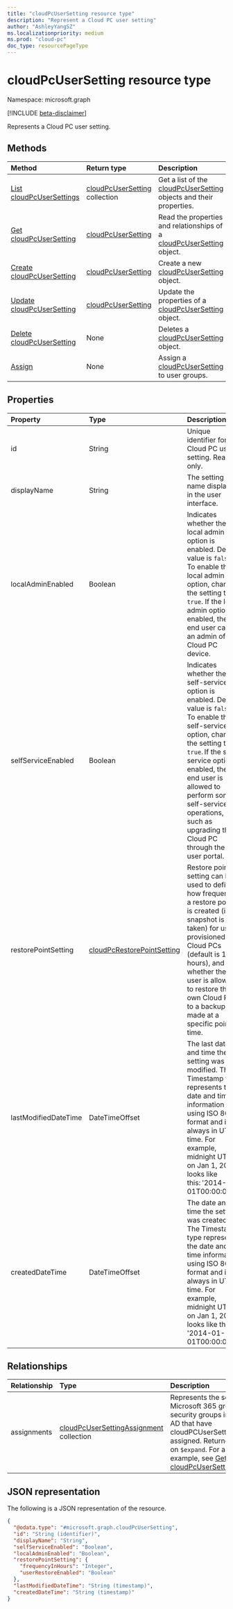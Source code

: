 ```yaml
---
title: "cloudPcUserSetting resource type"
description: "Represent a Cloud PC user setting"
author: "AshleyYangSZ"
ms.localizationpriority: medium
ms.prod: "cloud-pc"
doc_type: resourcePageType
---
```


# cloudPcUserSetting resource type

Namespace: microsoft.graph

[!INCLUDE [beta-disclaimer](../../includes/beta-disclaimer.md)]

Represents a Cloud PC user setting.

## Methods
|Method|Return type|Description|
|:---|:---|:---|
|[List cloudPcUserSettings](../api/virtualendpoint-list-usersettings.md)|[cloudPcUserSetting](../resources/cloudpcusersetting.md) collection|Get a list of the [cloudPcUserSetting](../resources/cloudpcusersetting.md) objects and their properties.|
|[Get cloudPcUserSetting](../api/cloudpcusersetting-get.md)|[cloudPcUserSetting](../resources/cloudpcusersetting.md)|Read the properties and relationships of a [cloudPcUserSetting](../resources/cloudpcusersetting.md) object.|
|[Create cloudPcUserSetting](../api/virtualendpoint-post-usersettings.md)|[cloudPcUserSetting](../resources/cloudpcusersetting.md)|Create a new [cloudPcUserSetting](../resources/cloudpcusersetting.md) object.|
|[Update cloudPcUserSetting](../api/cloudpcusersetting-update.md)|[cloudPcUserSetting](../resources/cloudpcusersetting.md)|Update the properties of a [cloudPcUserSetting](../resources/cloudpcusersetting.md) object.|
|[Delete cloudPcUserSetting](../api/cloudpcusersetting-delete.md)|None|Deletes a [cloudPcUserSetting](../resources/cloudpcusersetting.md) object.|
|[Assign](../api/cloudpcusersetting-assign.md)|None|Assign a [cloudPcUserSetting](../resources/cloudpcusersetting.md) to user groups.|

## Properties
|Property|Type|Description|
|:---|:---|:---|
|id|String|Unique identifier for the Cloud PC user setting. Read-only.|
|displayName|String|The setting name displayed in the user interface. |
|localAdminEnabled|Boolean|Indicates whether the local admin option is enabled. Default value is `false`. To enable the local admin option, change the setting to `true`. If the local admin option is enabled, the end user can be an admin of the Cloud PC device. |
|selfServiceEnabled|Boolean|Indicates whether the self-service option is enabled. Default value is `false`. To enable the self-service option, change the setting to `true`. If the self-service option is enabled, the end user is allowed to perform some self-service operations, such as upgrading the Cloud PC through the end user portal.|
|restorePointSetting|[cloudPcRestorePointSetting](../resources/cloudpcrestorepointsetting.md)|Restore point setting can be used to define how frequently a restore point is created (i.e a snapshot is taken) for users' provisioned Cloud PCs (default is 12 hours), and whether the user is allowed to restore their own Cloud PCs to a backup made at a specific point in time.|
|lastModifiedDateTime|DateTimeOffset|The last date and time the setting was modified. The Timestamp type represents the date and time information using ISO 8601 format and is always in UTC time. For example, midnight UTC on Jan 1, 2014 looks like this: '2014-01-01T00:00:00Z'. |
|createdDateTime|DateTimeOffset|The date and time the setting was created. The Timestamp type represents the date and time information using ISO 8601 format and is always in UTC time. For example, midnight UTC on Jan 1, 2014 looks like this: '2014-01-01T00:00:00Z'. |

## Relationships
|Relationship|Type|Description|
|:---|:---|:---|
|assignments|[cloudPcUserSettingAssignment](../resources/cloudpcusersettingassignment.md) collection|Represents the set of Microsoft 365 groups and security groups in Azure AD that have cloudPCUserSetting assigned. Returned only on `$expand`. For an example, see [Get cloudPcUserSettingample](../api/cloudpcusersetting-get.md).|

## JSON representation
The following is a JSON representation of the resource.
<!-- {
  "blockType": "resource",
  "keyProperty": "id",
  "@odata.type": "microsoft.graph.cloudPcUserSetting",
  "openType": false
}
-->
``` json
{
  "@odata.type": "#microsoft.graph.cloudPcUserSetting",
  "id": "String (identifier)",
  "displayName": "String",
  "selfServiceEnabled": "Boolean",
  "localAdminEnabled": "Boolean",
  "restorePointSetting": {
    "frequencyInHours": "Integer",
    "userRestoreEnabled": "Boolean"
  },
  "lastModifiedDateTime": "String (timestamp)",
  "createdDateTime": "String (timestamp)"
}
```
